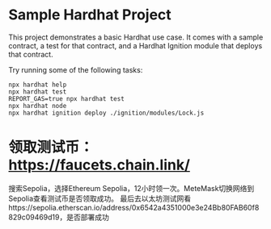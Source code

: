 # Sample Hardhat Project

This project demonstrates a basic Hardhat use case. It comes with a sample contract, a test for that contract, and a Hardhat Ignition module that deploys that contract.

Try running some of the following tasks:

```shell
npx hardhat help
npx hardhat test
REPORT_GAS=true npx hardhat test
npx hardhat node
npx hardhat ignition deploy ./ignition/modules/Lock.js
```

# 领取测试币：https://faucets.chain.link/
搜索Sepolia，选择Ethereum Sepolia，12小时领一次。MeteMask切换网络到Sepolia查看测试币是否领取成功。
最后去以太坊测试网看https://sepolia.etherscan.io/address/0x6542a4351000e3e24Bb80FAB60f8829c09469d19，是否部署成功